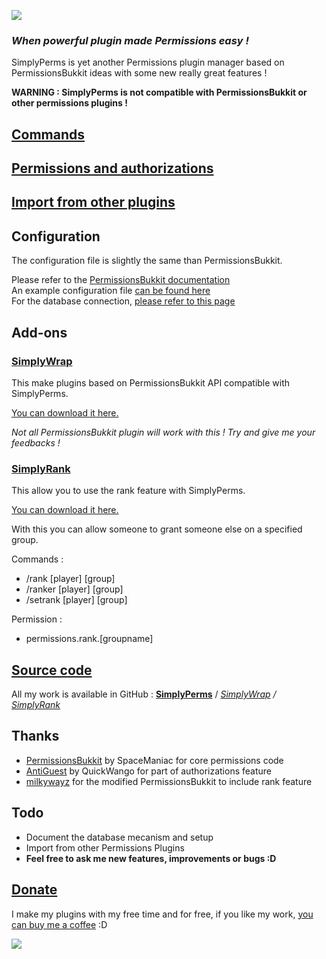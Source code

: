 ![](http://dev.bukkit.org/media/images/40/348/simplyperms3.png)

### *When powerful plugin made Permissions easy !*

SimplyPerms is yet another Permissions plugin manager based on PermissionsBukkit ideas with some new really great features !

**WARNING : SimplyPerms is not compatible with PermissionsBukkit or other permissions plugins !**

## [Commands][2]

## [Permissions and authorizations][3]

## [Import from other plugins][4]

## Configuration

The configuration file is slightly the same than PermissionsBukkit.

Please refer to the [PermissionsBukkit documentation][5]  
An example configuration file [can be found here][6]  
For the database connection, [please refer to this page][7]

## Add-ons

### [SimplyWrap][10]

This make plugins based on PermissionsBukkit API compatible with SimplyPerms.

[You can download it here.][10]

*Not all PermissionsBukkit plugin will work with this ! Try and give me your feedbacks !*

### [SimplyRank][14]

This allow you to use the rank feature with SimplyPerms.

[You can download it here.][14]

With this you can allow someone to grant someone else on a specified group.

Commands :

*   /rank [player] [group]
*   /ranker [player] [group]
*   /setrank [player] [group]

Permission :

*   permissions.rank.[groupname]

## [Source code][11]

All my work is available in GitHub :
**[SimplyPerms][11]** / *[SimplyWrap][12] / [SimplyRank][15]*

## Thanks

*   [PermissionsBukkit][8] by SpaceManiac for core permissions code
*   [AntiGuest][9] by QuickWango for part of authorizations feature
*   [milkywayz][16] for the modified PermissionsBukkit to include rank feature

## Todo

*   Document the database mecanism and setup
*   Import from other Permissions Plugins
*   **Feel free to ask me new features, improvements or bugs :D**

## [Donate][13]

I make my plugins with my free time and for free, if you like my work, [you can buy me a coffee][13] :D

[![](https://www.paypalobjects.com/en_US/i/btn/btn_donate_SM.gif)][13]

 [2]: http://dev.bukkit.org/server-mods/simplyperms/pages/commands/
 [3]: http://dev.bukkit.org/server-mods/simplyperms/pages/permissions-and-authorizations/
 [4]: http://dev.bukkit.org/server-mods/simplyperms/pages/import-from-other-plugins/
 [5]: http://dev.bukkit.org/server-mods/permbukkit/pages/configuration/
 [6]: http://dev.bukkit.org/server-mods/simplyperms/pages/exemple-of-config-yml/
 [7]: http://dev.bukkit.org/server-mods/simplyperms/pages/database-connection/
 [8]: http://dev.bukkit.org/server-mods/permbukkit/
 [9]: http://dev.bukkit.org/server-mods/antiguest/
 [10]: https://github.com/downloads/Xefir/SimplyWrap/SimplyWrap.jar
 [11]: https://github.com/Xefir/SimplyPerms
 [12]: https://github.com/Xefir/SimplyWrap
 [13]: https://github.com/downloads/Xefir/SimplyPerms/donate.html
 [14]: https://github.com/downloads/Xefir/SimplyRank/SimplyRank.jar
 [15]: https://github.com/Xefir/SimplyRank
 [16]: https://github.com/milkywayz/PermissionsBukkit

